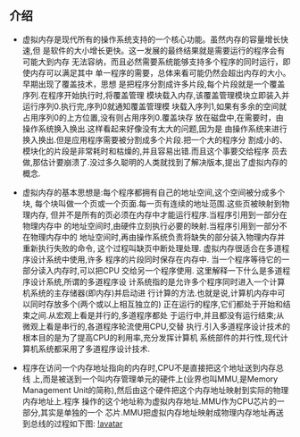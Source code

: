 ## 介绍

* 虚拟内存是现代所有的操作系统支持的一个核心功能。虽然内存的容量增长快速,但
是软件的大小增长更快。这一发展的最终结果就是需要运行的程序会有可能大到内存
无法容纳，而且必然需要系统能够支持多个程序的同时运行，即使内存可以满足其中
单一程序的需要，总体来看可能仍然会超出内存的大小。早期出现了覆盖技术，思想
是把程序分割成许多片段,每个片段就是一个覆盖序列.在程序开始执行时,将覆盖管理
模块载入内存,该覆盖管理模块立即装入并运行序列0.执行完,序列0就通知覆盖管理模
块载入序列1,如果有多余的空间就占用序列0的上方位置,没有则占用序列0.覆盖块存
放在磁盘中,在需要时，由操作系统换入换出.这样看起来好像没有太大的问题,因为是
由操作系统来进行换入换出.但是应用程序需要被分割成多个片段.把一个大的程序分
割成小的、模块化的片段是非常耗时和枯燥的,并且容易出错.而且这个事要交给程序
员去做,那估计要崩溃了.没过多久聪明的人类就找到了解决版本,提出了虚拟内存的
概念.

* 虚拟内存的基本思想是:每个程序都拥有自己的地址空间,这个空间被分成多个块,
每个块叫做一个页或一个页面.每一页有连续的地址范围.这些页被映射到物理内存,
但并不是所有的页必须在内存中才能运行程序.当程序引用到一部分在物理内存中
的地址空间时,由硬件立刻执行必要的映射.当程序引用到一部分不在物理内存中的
地址空间时,再由操作系统负责将缺失的部分装入物理内存并重新执行失败的命令,
这个过程叫缺页中断处理处理. 虚拟内存很适合在多道程序设计系统中使用,许多
程序的片段同时保存在内存中. 当一个程序等待它的一部分读入内存时,可以把CPU
交给另一个程序使用. 这里解释一下什么是多道程序设计系统,所谓的多道程序设
计系统指的是允许多个程序同时进入一个计算机系统的主存储器(即内存)并启动进
行计算的方法.也就是说,计算机内存中可以同时存放多个(两个或以上相互独立的)
正在运行的程序,它们都处于开始和结束之间.从宏观上看是并行的,多道程序都处
于运行中,并且都没有运行结束;从微观上看是串行的,各道程序轮流使用CPU,交替
执行.引入多道程序设计技术的根本目的是为了提高CPU的利用率,充分发挥计算机
系统部件的并行性,现代计算机系统都采用了多道程序设计技术.

* 程序在访问一个内存地址指向的内存时,CPU不是直接把这个地址送到内存总线
上,而是被送到一个叫内存管理单元的硬件上(业界也叫MMU,是Memory Management
Unit的简称),然后由这个硬件把这个内存地址映射到实际的物理内存地址上.程序
操作的这个地址称为虚拟内存地址.MMU作为CPU芯片的一部分,其实是单独的一个
芯片.MMU把虚拟内存地址映射成物理内存地址再送到总线的过程如下图:
[!avatar](./mmu-convert01.jpg)

